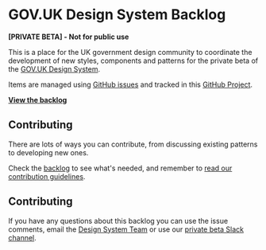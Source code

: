 # GOV.UK Design System Backlog

**[PRIVATE BETA] - Not for public use**

This is a place for the UK government design community to coordinate the development of new styles, components and patterns for the private beta of the [GOV.UK Design System](https://github.com/alphagov/govuk-design-system).

Items are managed using [GitHub issues](https://github.com/alphagov/govuk-design-system-backlog/issues) and tracked in this [GitHub Project](https://github.com/alphagov/govuk-design-system-backlog/projects/1).

**[View the backlog](https://github.com/alphagov/govuk-design-system-backlog/projects/1)**


## Contributing

There are lots of ways you can contribute, from discussing existing patterns to developing new ones.

Check the [backlog](https://github.com/alphagov/govuk-design-system-backlog/projects/1) to see what's needed, and remember to 
[read our contribution guidelines](CONTRIBUTING.md).


## Contributing

If you have any questions about this backlog you can use the issue comments, email the [Design System Team](govuk-design-system-support@digital.cabinet-office.gov.uk) or use our [private beta Slack channel](https://ukgovernmentdigital.slack.com/messages/govukdesignsystem).
